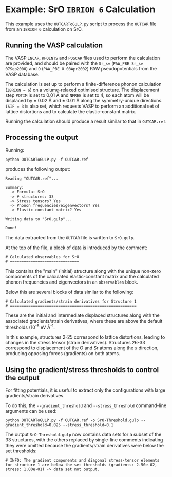 Example: SrO `IBRION 6` Calculation
===================================

This example uses the `OUTCARToGULP.py` script to process the `OUTCAR` file from an `IBRION 6` calculation on SrO.

Running the VASP calculation
----------------------------

The VASP `INCAR`, `KPOINTS` and `POSCAR` files used to perform the calculation are provided, and should be paired with the `Sr_sv` (`PAW_PBE Sr_sv 07Sep2000`) and `O` (`PAW_PBE O 08Apr2002`) PAW pseudopotentials from the VASP database.

The calculation is set up to perform a finite-difference phonon calculation (`IBRION = 6`) on a volume-relaxed optimised structure.
The displacement step `POTIM` is set to 0.01 &#8491; and `NFREE` is set to 4, so each atom will be displaced by &plusmn; 0.02 &#8491; and &plusmn; 0.01 &#8491; along the symmetry-unique directions.
`ISIF = 3` is also set, which requests VASP to perform an additional set of lattice distortions and to calculate the elastic-constant matrix.

Running the calculation should produce a result similar to that in `OUTCAR.ref`.

Processing the output
---------------------

Running:

`python OUTCARToGULP.py -f OUTCAR.ref`

produces the following output:

```
Reading "OUTCAR.ref"...

Summary:
  -> Formula: SrO
  -> # structures: 33
  -> Stress tensors? Yes
  -> Phonon frequencies/eigenvectors? Yes
  -> Elastic-constant matrix? Yes

Writing data to "SrO.gulp"...

Done!
```

The data extracted from the `OUTCAR` file is written to `SrO.gulp`.

At the top of the file, a block of data is introduced by the comment:

```
# Calculated observables for SrO
# ==============================
```

This contains the "main" (initial) structure along with the unique non-zero components of the calculated elastic-constant matrix and the calculated phonon frequencies and eigenvectors in an `observables` block.

Below this are several blocks of data similar to the following:

```
# Calculated gradients/strain derivatives for Structure 1
# =======================================================
```

These are the initial and intermediate displaced structures along with the associated gradients/strain derivatives, where these are above the default thresholds (10<sup>-5</sup> eV &#8491;<sup>-1</sup>.

In this example, structures 2-25 correspond to lattice distortions, leading to changes in the stress tensor (strain derivatives). Structures 26-33 correspond to displacement of the O and Sr atoms along the <i>x</i> direction, producing opposing forces (gradients) on both atoms.

Using the gradient/stress thresholds to control the output
----------------------------------------------------------

For fitting potentials, it is useful to extract only the configurations with large gradients/strain derivatives.

To do this, the `--gradient_threshold` and `--stress_threshold` command-line arguments can be used:

`python OUTCARToGULP.py -f OUTCAR.ref -o SrO-Threshold.gulp --gradient_threshold=0.025 --stress_threshold=0.1`

The output `SrO-Threshold.gulp` now contains data sets for a subset of the 33 structures, with the others replaced by single-line comments indicating they were omitted because the gradients/strain derivatives were below the set thresholds:

`# INFO: The gradient components and diagonal stress-tensor elements for structure 1 are below the set thresholds (gradients: 2.50e-02, stress: 1.00e-01) -> data set not output.`
